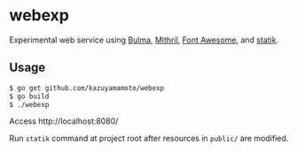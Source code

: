 # webexp
Experimental web service using [Bulma](https://bulma.io/), [Mithril](https://mithril.js.org/), [Font Awesome](https://fontawesome.com/), and [statik](https://github.com/rakyll/statik).


## Usage

```bash
$ go get github.com/kazuyamamoto/webexp
$ go build
$ ./webexp
```

Access http://localhost:8080/

Run `statik` command at project root after resources in `public/` are modified.
